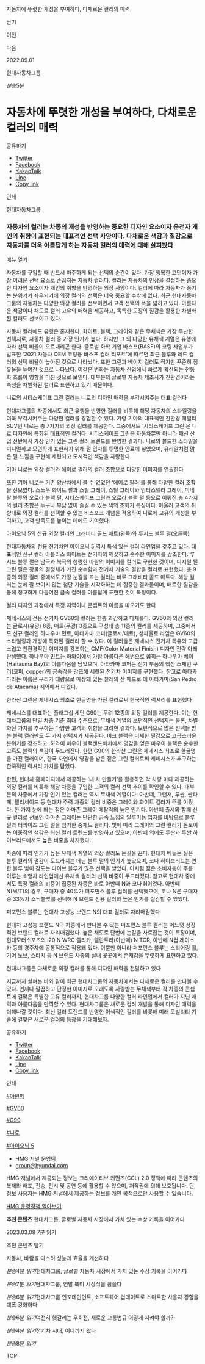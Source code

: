 자동차에 뚜렷한 개성을 부여하다, 다채로운 컬러의 매력






닫기

이전

다음

2022.09.01

현대자동차그룹


*분량*5분

# 자동차에 뚜렷한 개성을 부여하다, 다채로운 컬러의 매력

공유하기

* [Twitter](# "새창으로 열림")
* [Facebook](# "새창으로 열림")
* [KakaoTalk](# "새창으로 열림")
* [Line](# "새창으로 열림")
* [Copy link](#)

인쇄

현대자동차그룹



### 자동차의 컬러는 차종의 개성을 반영하는 중요한 디자인 요소이자 운전자 개인의 취향이 표현되는 대표적인 선택 사양이다. 다채로운 색감과 질감으로 자동차를 더욱 아름답게 하는 자동차 컬러의 매력에 대해 살펴봤다.

메뉴 열기




자동차를 구입할 때 반드시 마주하게 되는 선택의 순간이 있다. 가장 행복한 고민이자 가장 어려운 선택 요소로 손꼽히는 자동차 컬러다. 컬러는 자동차의 인상을 결정하는 중요한 디자인 요소이자 개인의 취향을 반영하는 외장 사양이다. 컬러에 따라 자동차가 풍기는 분위기가 좌우되기에 외장 컬러의 선택은 더욱 중요할 수밖에 없다. 최근 현대자동차그룹의 자동차는 다양한 외장 컬러를 선보이면서 고객 선택의 폭을 넓히고 있다. 아름다운 색감이나 채도로 컬러 고유의 매력을 제공하고, 독특한 도장의 질감을 활용한 차별화된 컬러도 선보이고 있다.

자동차 컬러에도 유행은 존재한다. 화이트, 블랙, 그레이와 같은 무채색은 가장 무난한 선택지로, 자동차 컬러 중 가장 인기가 높다. 하지만 그 외 다양한 유채색 계열은 유행에 따라 선택 비율이 오르내리곤 한다. 글로벌 화학 기업 바스프(BASF)의 코팅 사업부가 발표한 ‘2021 자동차 OEM 코팅용 바스프 컬러 리포트’에 따르면 최근 블루와 레드 컬러의 선택 비율이 높아진 것으로 나타났다. 또한 그린과 베이지 컬러도 적지만 꾸준히 점유율을 높여간 것으로 나타났다. 이같은 변화는 자동차 산업에서 빠르게 확산되는 전동화 흐름이 영향을 미친 것으로 보인다. 대부분의 글로벌 자동차 제조사가 친환경이라는 속성을 차별화된 컬러로 표현하고 있기 때문이다.

니로의 시티스케이프 그린 컬러는 니로의 디자인 매력을 부각시켜주는 대표 컬러다

현대차그룹의 차종에서도 최근 유행을 반영한 컬러를 비롯해 해당 자동차의 스타일링을 더욱 부각시켜주는 다양한 컬러를 경험할 수 있다. 가령 기아의 대표적인 친환경 패밀리 SUV인 니로는 총 7가지의 외장 컬러를 제공한다. 그중에서도 ‘시티스케이프 그린’은 니로 디자인에 특화된 대표적인 컬러다. 시티스케이프 그린은 자동차뿐만 아니라 패션 산업 전반에서 가장 인기 있는 그린 컬러 트렌드를 반영한 결과다. 니로의 볼드한 스타일을 미니멀하고 모던하게 표현하기 위해 펄 입자를 투명한 안료에 넣었으며, 유리알처럼 맑은 펄 느낌을 구현해 세련되고 도시적인 색감을 자랑한다.

기아 니로는 외장 컬러와 에어로 필러의 컬러 조합으로 다양한 이미지를 연출한다



또한 기아 니로는 기존 양산차에서 볼 수 없었던 ‘에어로 필러’를 통해 다양한 컬러 조합을 선보였다. 스노우 화이트 펄과 스틸 그레이, 스틸 그레이와 인터스텔라 그레이, 미네랄 블루와 오로라 블랙 펄, 시티스케이프 그린과 오로라 블랙 펄 등으로 이뤄진 총 4가지의 컬러 조합은 누구나 부담 없이 즐길 수 있는 색의 조화가 특징이다. 아울러 고객의 취향대로 외장 컬러를 선택할 수 있는 비스포크 개념을 적용하여 니로에 고유의 개성을 부여하고, 고객 만족도를 높이는 데에도 기여했다.

아이오닉 5의 신규 외장 컬러인 그래비티 골드 매트(왼쪽)와 루시드 블루 펄(오른쪽)

현대자동차의 전용 전기차인 아이오닉 5 역시 특색 있는 컬러 라인업을 갖추고 있다. 대표적인 신규 컬러 아틀라스 화이트는 전기차의 깨끗하고 순수한 이미지를 강조한다. 루시드 블루 펄은 남극과 북극의 청량한 바람의 이미지를 컬러로 구현한 것이며, 디지털 틸그린 펄은 광물의 결정체가 가진 순수함과 전기차 기술의 결합을 컬러로 표현했다. 총 9종의 외장 컬러 중에서도 가장 눈길을 끄는 컬러는 바로 그래비티 골드 매트다. 해당 컬러는 눈에 잘 보이지 않는 첨단 기술을 시각화하는 데 집중한 결과물이며, 매트한 질감을 통해 정교하게 다듬어진 금속 컬러를 아름답게 표현한 것이 특징이다.

컬러 디자인 과정에서 특정 지역이나 콘셉트의 이름을 따오기도 한다

제네시스의 전용 전기차 GV60의 컬러는 한층 과감하고 다채롭다. GV60의 외장 컬러는 글로시(유광) 8종, 매트(무광) 3종으로 구성돼 총 11종의 컬러를 제공하며, 그중에서도 신규 컬러인 하나우마 민트, 아타카마 코퍼(글로시/매트), 상파울로 라임은 GV60의 스타일링과 개성에 특화된 컬러라 할 수 있다. 이 컬러들은 제네시스 전기차 특유의 고급스럽고 친환경적인 이미지를 강조하는 CMF(Color Material Finish) 디자인 전략 아래 탄생했다. 하나우마 민트는 하와이에서 가장 아름다운 해변으로 꼽히는 하나우마 베이(Hanauma Bay)의 아름다움을 담았으며, 아타카마 코퍼는 전기 부품의 핵심 소재인 구리(코퍼, copper)의 금속감을 강조해 세련된 전기차 이미지를 구현했다. 참고로 아타카마라는 이름은 구리가 대량으로 매장돼 있는 칠레의 산 페드로 데 아타카마(San Pedro de Atacama) 지역에서 따왔다.

한라산 그린은 제네시스 최초로 한글명을 가진 컬러로써 한국적인 럭셔리를 표현했다



제네시스를 대표하는 플래그십 세단 G90는 무려 12종의 외장 컬러를 제공한다. 이는 현대차그룹의 단일 차종 기준 최대 수준으로, 무채색 계열의 보편적인 선택지는 물론, 차별화된 가치를 추구하는 다양한 고객의 취향을 고려한 결과다. 보편적으로 많은 선택을 받는 블랙 컬러만도 두 가지 선택지가 제공된다. 비크 블랙은 미세한 펄감으로 고급스러운 분위기를 강조하고, 하와이 마우이 블랙샌드비치에서 영감을 얻은 마우이 블랙은 순수한 고흑도 블랙의 색감이 두드러진다. 한편 G90의 한라산 그린은 제네시스 최초로 한글명을 가진 컬러이며, 한국 자연에서 영감을 받은 짙은 그린 컬러로써 제네시스가 추구하는 한국적인 럭셔리 가치를 담았다.



한편, 현대차 홈페이지에서 제공하는 ‘내 차 만들기’를 활용하면 각 차량 마다 제공하는 외장 컬러를 비롯해 해당 차종을 구입한 고객의 컬러 선택 추이를 확인할 수 있다. 대부분의 차종에서 가장 인기 있는 컬러는 역시 무채색 계열이다. 아반떼, 그랜저, 투싼, 싼타페, 팰리세이드 등 현대차 주력 차종의 컬러 비중은 그레이와 화이트 컬러가 주를 이뤘다. 한 가지 눈에 띄는 점은 아마존 그레이 메탈릭의 높은 인기다. 아반떼 출시와 함께 신규 컬러로 선보인 아마존 그레이는 단단한 금속 느낌의 알루미늄 입자를 바탕으로 블루 펄과 터콰이즈 그린 펄을 첨가한 중채도 컬러다. 빛에 따라 그레이와 그린 컬러가 돋보이는 이중적인 색감은 최신 컬러 트렌드를 반영하고 있으며, 아반떼 외에도 투싼과 투싼 하이브리드에서도 높은 비중을 차지했다.



차종에 따라 인기가 높은 유채색 계열의 외장 컬러도 눈길을 끈다. 현대차 베뉴는 짙은 블루 컬러의 펄감이 도드라지는 데님 블루 펄의 인기가 높았으며, 코나 하이브리드는 연한 블루 빛이 감도는 다이브 블루가 많은 선택을 받았다. 이처럼 젊은 소비자층이 주를 이루는 소형차 라인업에선 유채색 컬러의 선택 비중이 두드러졌다. 참고로 현대차 중에서도 특정 컬러의 비중이 집중된 차종은 바로 아반떼 N과 코나 N이었다. 아반떼 N(M/T)의 경우, 구매자 중 40%가 퍼포먼스 블루 컬러를 선택했으며, 코나 N은 구매자 중 33%가 소닉블루를 선택해 N 브랜드 전용 컬러의 높은 인기를 실감할 수 있었다.

퍼포먼스 블루는 현대차 고성능 브랜드 N의 대표 컬러로 자리매김했다

현대차 고성능 브랜드 N의 차종에서 만나볼 수 있는 퍼포먼스 블루 컬러는 어느덧 상징적인 브랜드 컬러로 자리매김했다. 높은 채도로 단번에 눈길을 사로잡는 것이 특징이며, 현대모터스포츠의 i20 N WRC 랠리카, 엘란트라(아반떼) N TCR, 아반떼 N컵 레이스카 등의 경주차에 공통적으로 적용돼 있다. 이뿐만 아니라 퍼포먼스 블루는 스티어링 휠, 기어 노브, 스티치 등 N 브랜드 차종의 실내 곳곳에서 존재감을 뚜렷하게 표현하고 있다.

현대차그룹은 다채로운 외장 컬러를 통해 디자인 매력을 전달하고 있다

지금까지 살펴본 바와 같이 최근 현대차그룹의 자동차에서는 다채로운 컬러를 만나볼 수 있다. 언제나 깔끔하고 단정한 이미지로 오래도록 사랑받는 무채색부터 각 차종의 콘셉트에 걸맞은 특별한 고유 컬러까지, 현대차그룹 다양한 컬러 라인업에서 컬러가 지닌 매력과 아름다움을 만끽할 수 있다. 현대차그룹은 새로운 컬러 개발을 통해 디자인 매력을 더해나갈 것이다. 최신 컬러 트렌드를 반영한 이색적인 컬러를 비롯해 미래 모빌리티 기술에 걸맞은 새로운 컬러의 등장을 기대해보자.



공유하기

* [Twitter](# "새창으로 열림")
* [Facebook](# "새창으로 열림")
* [KakaoTalk](# "새창으로 열림")
* [Line](# "새창으로 열림")
* [Copy link](#)

인쇄

[#아반떼](/tag/859)

[#GV60](/tag/1182)

[#G90](/tag/1181)

[#니로](/tag/1749)

[#아이오닉 5](/tag/731)



* HMG 저널 운영팀
* [group@hyundai.com](mailto:group@hyundai.com)

HMG 저널에서 제공되는 정보는 크리에이티브 커먼즈(CCL) 2.0 정책에 따라 콘텐츠의 복제와 배포, 전송, 전시 및 공연 등에 활용할 수 있으며, 저작권에 의해 보호됩니다.
단, 정보 사용자는 HMG 저널에서 제공하는 정보를 개인 목적으로만 사용할 수 있습니다.

[HMG 운영정책 알아보기](/footer/operationRegist)



**추천 콘텐츠**
현대차그룹, 글로벌 자동차 시장에서 가치 있는 수상 기록을 이어가다

2023.03.08
7분 읽기

추천 콘텐츠 닫기

자동차, 바람을 다스려 성능과 효율을 개선하다

*분량*4분 *읽기*현대차그룹, 글로벌 자동차 시장에서 가치 있는 수상 기록을 이어가다

*분량*7분 *읽기*현대차그룹, 연말 북미 시상식을 휩쓸다

*분량*6분 *읽기*현대차그룹 인포테인먼트, 소프트웨어 업데이트로 스마트한 사용자 경험을 대폭 강화하다

*분량*6분 *읽기*여전히 헷갈리는 우회전, 새로운 교통법규 어떻게 지켜야 할까?

*분량*4분 *읽기*전기차 시대, 어디까지 왔나

*분량*8분 *읽기*

TOP